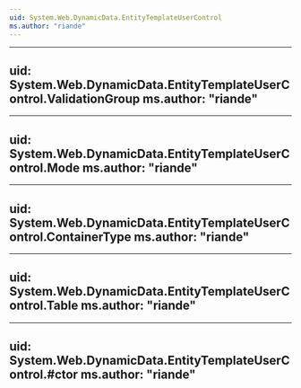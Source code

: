 ```yaml
---
uid: System.Web.DynamicData.EntityTemplateUserControl
ms.author: "riande"
---
```


---
uid: System.Web.DynamicData.EntityTemplateUserControl.ValidationGroup
ms.author: "riande"
---

---
uid: System.Web.DynamicData.EntityTemplateUserControl.Mode
ms.author: "riande"
---

---
uid: System.Web.DynamicData.EntityTemplateUserControl.ContainerType
ms.author: "riande"
---

---
uid: System.Web.DynamicData.EntityTemplateUserControl.Table
ms.author: "riande"
---

---
uid: System.Web.DynamicData.EntityTemplateUserControl.#ctor
ms.author: "riande"
---

